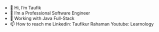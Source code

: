 - 👋 Hi, I’m Taufik
- 👀 I’m a Professional Software Engineer 
- 🌱 Working with Java Full-Stack 
- 📫 How to reach me 
Linkedin: Taufikur Rahaman Youtube: Learnology
<!---
taufik0747/taufik0747 is a ✨ special ✨ repository because its `README.md` (this file) appears on your GitHub profile.
You can click the Preview link to take a look at your changes.
--->

